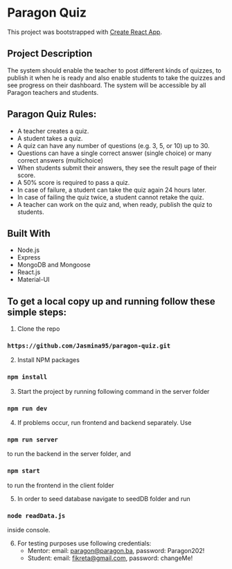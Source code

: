 # Paragon Quiz

This project was bootstrapped with [Create React App](https://github.com/facebook/create-react-app).

## Project Description

The system should enable the teacher to post different kinds of quizzes, to publish it when he is ready and also enable students to take the quizzes and see progress on their dashboard. The system will be accessible by all Paragon teachers and students.

## Paragon Quiz Rules:

- A teacher creates a quiz.
- A student takes a quiz.
- A quiz can have any number of questions (e.g. 3, 5, or 10) up to 30.
- Questions can have a single correct answer (single choice) or many correct answers (multichoice)
- When students submit their answers, they see the result page of their score.
- A 50% score is required to pass a quiz.
- In case of failure, a student can take the quiz again 24 hours later.
- In case of failing the quiz twice, a student cannot retake the quiz.
- A teacher can work on the quiz and, when ready, publish the quiz to students.

## Built With

- Node.js
- Express
- MongoDB and Mongoose
- React.js
- Material-UI

## To get a local copy up and running follow these simple steps:

1. Clone the repo

### `https://github.com/Jasmina95/paragon-quiz.git`

2. Install NPM packages

### `npm install`

3. Start the project by running following command in the server folder

### `npm run dev`

4. If problems occur, run frontend and backend separately. Use

### `npm run server`

to run the backend in the server folder, and

### `npm start`

to run the frontend in the client folder

5. In order to seed database navigate to seedDB folder and run

### `node readData.js`

inside console.

6. For testing purposes use following credentials:
   - Mentor: email: paragon@paragon.ba, password: Paragon202!
   - Student: email: fikreta@gmail.com, password: changeMe!
